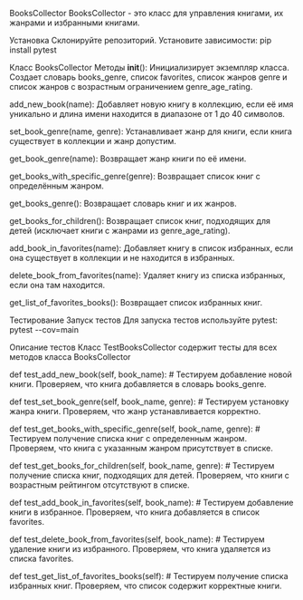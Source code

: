 BooksCollector
BooksCollector - это класс для управления книгами, их жанрами и избранными книгами.

Установка
Склонируйте репозиторий.
Установите зависимости:
pip install pytest

Класс BooksCollector
Методы
__init__(): Инициализирует экземпляр класса. Создает словарь books_genre, список favorites, список жанров genre и список жанров с возрастным ограничением genre_age_rating.

add_new_book(name): Добавляет новую книгу в коллекцию, если её имя уникально и длина имени находится в диапазоне от 1 до 40 символов.

set_book_genre(name, genre): Устанавливает жанр для книги, если книга существует в коллекции и жанр допустим.

get_book_genre(name): Возвращает жанр книги по её имени.

get_books_with_specific_genre(genre): Возвращает список книг с определённым жанром.

get_books_genre(): Возвращает словарь книг и их жанров.

get_books_for_children(): Возвращает список книг, подходящих для детей (исключает книги с жанрами из genre_age_rating).

add_book_in_favorites(name): Добавляет книгу в список избранных, если она существует в коллекции и не находится в избранных.

delete_book_from_favorites(name): Удаляет книгу из списка избранных, если она там находится.

get_list_of_favorites_books(): Возвращает список избранных книг.

Тестирование
Запуск тестов
Для запуска тестов используйте pytest:
pytest --cov=main

Описание тестов
Класс TestBooksCollector содержит тесты для всех методов класса BooksCollector

def test_add_new_book(self, book_name): # Тестируем добавление новой книги. Проверяем, что книга добавляется в словарь books_genre.

def test_set_book_genre(self, book_name, genre): # Тестируем установку жанра книги. Проверяем, что жанр устанавливается корректно.

def test_get_books_with_specific_genre(self, book_name, genre): #  Тестируем получение списка книг с определенным жанром. Проверяем, что книга с указанным жанром присутствует в списке.

def test_get_books_for_children(self, book_name, genre): # Тестируем получение списка книг, подходящих для детей. Проверяем, что книги с возрастным рейтингом отсутствуют в списке.

def test_add_book_in_favorites(self, book_name): # Тестируем добавление книги в избранное. Проверяем, что книга добавляется в список favorites.

def test_delete_book_from_favorites(self, book_name): # Тестируем удаление книги из избранного. Проверяем, что книга удаляется из списка favorites.

def test_get_list_of_favorites_books(self): # Тестируем получение списка избранных книг. Проверяем, что список содержит корректные книги.


